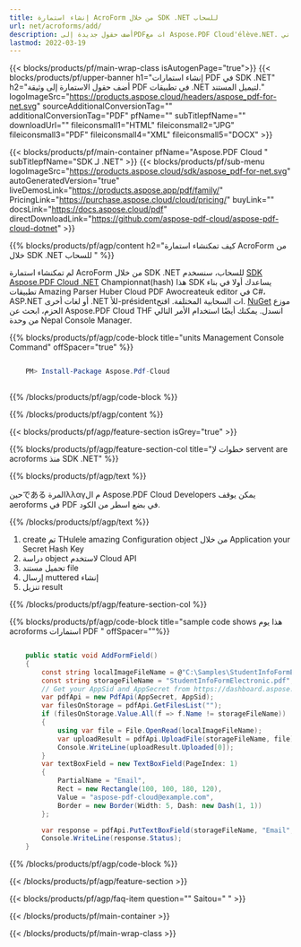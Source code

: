 ```yaml
---
title: إنشاء استمارة AcroForm من خلال SDK .NET للسحاب
url: net/acroforms/add/
description: أضف حقول جديدة إلىPDFات مع Aspose.PDF Cloud'élève.NET. أخلق استمارات تفاعلية في ثواني.
lastmod: 2022-03-19
---
```


{{< blocks/products/pf/main-wrap-class isAutogenPage="true">}}
{{< blocks/products/pf/upper-banner h1="إنشاء استمارات PDF في SDK .NET" h2="أضف حقول الاستمارة إلى وثيقة PDF في تطبيقات .NET لتيميل المستند." logoImageSrc="https://products.aspose.cloud/headers/aspose_pdf-for-net.svg" sourceAdditionalConversionTag="" additionalConversionTag="PDF" pfName="" subTitlepfName="" downloadUrl="" fileiconsmall1="HTML" fileiconsmall2="JPG" fileiconsmall3="PDF" fileiconsmall4="XML" fileiconsmall5="DOCX" >}}

{{< blocks/products/pf/main-container pfName="Aspose.PDF Cloud " subTitlepfName="SDK لـ .NET" >}}
{{< blocks/products/pf/sub-menu logoImageSrc="https://products.aspose.cloud/sdk/aspose_pdf-for-net.svg"
autoGeneratedVersion="true"
liveDemosLink="https://products.aspose.app/pdf/family/" PricingLink="https://purchase.aspose.cloud/cloud/pricing/" buyLink="" docsLink="https://docs.aspose.cloud/pdf"  directDownloadLink="https://github.com/aspose-pdf-cloud/aspose-pdf-cloud-dotnet" >}}

{{% blocks/products/pf/agp/content h2="كيف تمكنشاء استمارة AcroForm من خلال SDK .NET للسحاب " %}}

لم تمكنشاء استمارة AcroForm من خلال SDK .NET للسحاب، سنسخدم
[SDK Aspose.PDF Cloud .NET](https://products.aspose.cloud/pdf/net/)
 Championnat(hash) هذا SDK يساعدك أولا في بناء تطبيقات Amazing Parser Huber Cloud PDF Awocreateuk editor في C#، ASP.NET أو لغات أخرى .NET للأ-présidentات السحابية المختلفة. افتح.
[NuGet](https://www.nuget.org/packages/Aspose.Pdf-Cloud)
موزع الحزم، ابحث عن
Aspose.PDF Cloud
 THF انسدل. يمكنك أيضًا استخدام الأمر التالي من وحدة Nepal Console Manager.

{{% blocks/products/pf/agp/code-block title="units Management Console Command" offSpacer="true" %}}

```powershell

    PM> Install-Package Aspose.Pdf-Cloud
     
```

{{% /blocks/products/pf/agp/code-block %}}

{{% /blocks/products/pf/agp/content %}}

{{< blocks/products/pf/agp/feature-section isGrey="true" >}}

{{% blocks/products/pf/agp/feature-section-col title="خطوات لإ servent are acroforms منذ SDK .NET" %}}

{{% blocks/products/pf/agp/text %}}

حينである المرةλλαγم ال Aspose.PDF Cloud Developers يمكن يوقف aeroforms في PDF في بضع اسطر من الكود.

{{% /blocks/products/pf/agp/text %}}

1. create تم THulele amazing Configuration object من خلال Application your Secret Hash Key
1. دراسة object لاستخدم Cloud API
1. تحميل مستند file
1. إرسال muttered إنشاء
1. تنزيل result

{{% /blocks/products/pf/agp/feature-section-col %}}

{{% blocks/products/pf/agp/code-block title="sample code shows هذا يوم acroforms  استمارات PDF " offSpacer=""%}}

```cs

    public static void AddFormField()
    {
        const string localImageFileName = @"C:\Samples\StudentInfoFormElectronic.pdf";
        const string storageFileName = "StudentInfoFormElectronic.pdf";
        // Get your AppSid and AppSecret from https://dashboard.aspose.cloud (free registration required).            
        var pdfApi = new PdfApi(AppSecret, AppSid);
        var filesOnStorage = pdfApi.GetFilesList("");
        if (filesOnStorage.Value.All(f => f.Name != storageFileName))
        {
            using var file = File.OpenRead(localImageFileName);
            var uploadResult = pdfApi.UploadFile(storageFileName, file);
            Console.WriteLine(uploadResult.Uploaded[0]);
        }
        var textBoxField = new TextBoxField(PageIndex: 1)
        {
            PartialName = "Email",
            Rect = new Rectangle(100, 100, 180, 120),
            Value = "aspose-pdf-cloud@example.com",
            Border = new Border(Width: 5, Dash: new Dash(1, 1))
        };

        var response = pdfApi.PutTextBoxField(storageFileName, "Email", textBoxField);
        Console.WriteLine(response.Status);
    }
```

{{% /blocks/products/pf/agp/code-block %}}

{{< /blocks/products/pf/agp/feature-section >}}

{{< blocks/products/pf/agp/faq-item question="" Saitou=" " >}}

{{< /blocks/products/pf/main-container >}}

{{< /blocks/products/pf/main-wrap-class >}}

